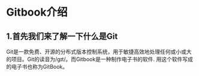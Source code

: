 # Gitbook介绍
## 1.首先我们来了解一下什么是Git
Git是一款免费、开源的分布式版本控制系统，用于敏捷高效地处理任何或小或大的项目。Git的读音为/gɪt/。而Gitbook是一种制作电子书的软件.  用这个软件写成的电子书也称为GitBook。
###
